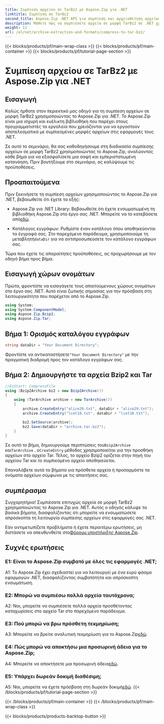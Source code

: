 ```yaml
---
title: Συμπίεση αρχείου σε TarBz2 με Aspose.Zip για .NET
linktitle: Συμπίεση σε TarBz2
second_title: Aspose.Zip .NET API για συμπίεση και αρχειοθέτηση αρχείων
description: Μάθετε πώς να συμπιέσετε αρχεία σε μορφή TarBz2 σε .NET χρησιμοποιώντας το Aspose.Zip. Ακολουθήστε τον βήμα προς βήμα οδηγό μας για αποτελεσματική συμπίεση αρχείων.
weight: 11
url: /el/net/archive-extraction-and-formats/compress-to-tar-bz2/
---
```


{{< blocks/products/pf/main-wrap-class >}}
{{< blocks/products/pf/main-container >}}
{{< blocks/products/pf/tutorial-page-section >}}

# Συμπίεση αρχείου σε TarBz2 με Aspose.Zip για .NET

## Εισαγωγή

Καλώς ήρθατε στον περιεκτικό μας οδηγό για τη συμπίεση αρχείων σε μορφή TarBz2 χρησιμοποιώντας το Aspose.Zip για .NET. Το Aspose.Zip είναι μια ισχυρή και ευέλικτη βιβλιοθήκη που παρέχει στους προγραμματιστές τα εργαλεία που χρειάζονται για να εργαστούν αποτελεσματικά με συμπιεσμένες μορφές αρχείων στις εφαρμογές τους .NET.

Σε αυτό το σεμινάριο, θα σας καθοδηγήσουμε στη διαδικασία συμπίεσης αρχείων σε μορφή TarBz2 χρησιμοποιώντας το Aspose.Zip, αναλύοντας κάθε βήμα για να εξασφαλίσετε μια σαφή και εμπεριστατωμένη κατανόηση. Πριν βουτήξουμε στο σεμινάριο, ας καλύψουμε τις προϋποθέσεις.

## Προαπαιτούμενα

Πριν ξεκινήσετε τη συμπίεση αρχείων χρησιμοποιώντας το Aspose.Zip για .NET, βεβαιωθείτε ότι έχετε τα εξής:

-  Aspose.Zip για .NET Library: Βεβαιωθείτε ότι έχετε ενσωματωμένη τη βιβλιοθήκη Aspose.Zip στο έργο σας .NET. Μπορείτε να το κατεβάσετε από[εδώ](https://releases.aspose.com/zip/net/).

-  Κατάλογος εγγράφων: Ρυθμίστε έναν κατάλογο όπου αποθηκεύονται τα έγγραφά σας. Στο παρεχόμενο παράδειγμα, χρησιμοποιούμε τη μεταβλητή`dataDir` για να αντιπροσωπεύσετε τον κατάλογο εγγράφων σας.

Τώρα που έχετε τις απαραίτητες προϋποθέσεις, ας προχωρήσουμε με τον οδηγό βήμα προς βήμα.

## Εισαγωγή χώρων ονομάτων

Πρώτα, φροντίστε να εισαγάγετε τους απαιτούμενους χώρους ονομάτων στο έργο σας .NET. Αυτό είναι ζωτικής σημασίας για την πρόσβαση στη λειτουργικότητα που παρέχεται από το Aspose.Zip.

```csharp
using System;
using System.ComponentModel;
using Aspose.Zip.Bzip2;
using Aspose.Zip.Tar;
```

## Βήμα 1: Ορισμός καταλόγου εγγράφων

```csharp
string dataDir = "Your Document Directory";
```

 Φροντίστε να αντικαταστήσετε`"Your Document Directory"` με την πραγματική διαδρομή προς τον κατάλογο εγγράφων σας.

## Βήμα 2: Δημιουργήστε τα αρχεία Bzip2 και Tar

```csharp
//ExStart: CompressFile
using (Bzip2Archive bz2 = new Bzip2Archive())
{
    using (TarArchive archive = new TarArchive())
    {
        archive.CreateEntry("alice29.txt", dataDir + "alice29.txt");
        archive.CreateEntry("lcet10.txt", dataDir + "lcet10.txt");

        bz2.SetSource(archive);
        bz2.Save(dataDir + "archive.tar.bz2");
    }
}
```

 Σε αυτό το βήμα, δημιουργούμε περιπτώσεις του`Bzip2Archive` και`TarArchive` . ο`CreateEntry` μέθοδος χρησιμοποιείται για την προσθήκη αρχείων στο αρχείο Tar. Τέλος, το αρχείο Bzip2 ορίζεται στην πηγή του αρχείου Tar και το συμπιεσμένο αρχείο αποθηκεύεται.

Επαναλάβετε αυτά τα βήματα για πρόσθετα αρχεία ή προσαρμόστε τα ονόματα αρχείων σύμφωνα με τις απαιτήσεις σας.

## συμπέρασμα

Συγχαρητήρια! Συμπιέσατε επιτυχώς αρχεία σε μορφή TarBz2 χρησιμοποιώντας το Aspose.Zip για .NET. Αυτός ο οδηγός κάλυψε τα βασικά βήματα, διασφαλίζοντας ότι μπορείτε να ενσωματώσετε απρόσκοπτα τη λειτουργία συμπίεσης αρχείων στις εφαρμογές σας .NET.

 Εάν αντιμετωπίζετε προβλήματα ή έχετε περαιτέρω ερωτήσεις, μη διστάσετε να απευθυνθείτε στο[Φόρουμ υποστήριξης Aspose.Zip](https://forum.aspose.com/c/zip/37).

## Συχνές ερωτήσεις

### Ε1: Είναι το Aspose.Zip συμβατό με όλες τις εφαρμογές .NET;

A1: Το Aspose.Zip έχει σχεδιαστεί για να λειτουργεί με ένα ευρύ φάσμα εφαρμογών .NET, διασφαλίζοντας συμβατότητα και απρόσκοπτη ενσωμάτωση.

### Ε2: Μπορώ να συμπιέσω πολλά αρχεία ταυτόχρονα;

A2: Ναι, μπορείτε να συμπιέσετε πολλά αρχεία προσθέτοντας καταχωρίσεις στο αρχείο Tar στο παρεχόμενο παράδειγμα.

### Ε3: Πού μπορώ να βρω πρόσθετη τεκμηρίωση;

 A3: Μπορείτε να βρείτε αναλυτική τεκμηρίωση για το Aspose.Zip[εδώ](https://reference.aspose.com/zip/net/).

### Ε4: Πώς μπορώ να αποκτήσω μια προσωρινή άδεια για το Aspose.Zip;

 A4: Μπορείτε να αποκτήσετε μια προσωρινή άδεια[εδώ](https://purchase.aspose.com/temporary-license/).

### Ε5: Υπάρχει δωρεάν δοκιμή διαθέσιμη;

 A5: Ναι, μπορείτε να έχετε πρόσβαση στη δωρεάν δοκιμή[εδώ](https://releases.aspose.com/).
{{< /blocks/products/pf/tutorial-page-section >}}

{{< /blocks/products/pf/main-container >}}
{{< /blocks/products/pf/main-wrap-class >}}

{{< blocks/products/products-backtop-button >}}
